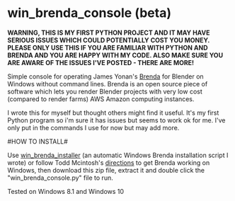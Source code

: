 # win_brenda_console (beta)

**WARNING, THIS IS MY FIRST PYTHON PROJECT AND IT MAY HAVE SERIOUS ISSUES WHICH COULD POTENTIALLY COST YOU MONEY. PLEASE ONLY USE THIS IF YOU ARE FAMILIAR WITH PYTHON AND BRENDA AND YOU ARE HAPPY WITH MY CODE. ALSO MAKE SURE YOU ARE AWARE OF THE ISSUES I'VE POSTED - THERE ARE MORE!**

Simple console for operating James Yonan's [Brenda](https://github.com/jamesyonan/brenda) for Blender on Windows without command lines. Brenda is an open source piece of software which lets you render Blender projects with very low cost (compared to render farms) AWS Amazon computing instances.

I wrote this for myself but thought others might find it useful. It's my first Python program so i'm sure it has issues but seems to work ok for me. I've only put in the commands I use for now but may add more.
 
#HOW TO INSTALL#

Use [win_brenda_installer](https://github.com/rider-rebooted/win_brenda_installer) (an automatic Windows Brenda installation script I wrote) or follow Todd Mcintosh's [directions](http://brendapro.com/forum/viewtopic.php?f=0&t=76&sid=e6bc8c5335e35bab0605da5a5a6f9965) to get Brenda working on Windows, then download this zip file, extract it and double click the "win_brenda_console.py" file to run.


Tested on Windows 8.1 and Windows 10
